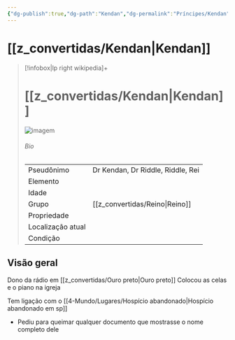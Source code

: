 ```yaml
---
{"dg-publish":true,"dg-path":"Kendan","dg-permalink":"Príncipes/Kendan","permalink":"/Príncipes/Kendan/","hide":true,"tags":["#NPC","#Personagem","#Príncipe","#Liderança"]}
---
```



# [[z_convertidas/Kendan\|Kendan]]
> [!infobox|lp right wikipedia]+
> #  [[z_convertidas/Kendan\|Kendan]]
> <img src="/img/user/z_arquivos/SemImagem.webp" alt="imagem" /><span></span>
> ###### Bio
> |  |  |
> | ---- | ---- |
> | Pseudônimo | <span>Dr Kendan, Dr Riddle, Riddle, Rei</span> |
> |Elemento| <span></span>|
> | Idade | <span></span> |
> |Grupo| [[z_convertidas/Reino\|Reino]]|
> |Propriedade||
> |Localização atual||
> |Condição| <span></span>|

## Visão geral
Dono da rádio em [[z_convertidas/Ouro preto\|Ouro preto]]
Colocou as celas e o piano na igreja

Tem ligação com o [[4-Mundo/Lugares/Hospício abandonado\|Hospício abandonado em sp]]
- Pediu para queimar qualquer documento que mostrasse o nome completo dele
